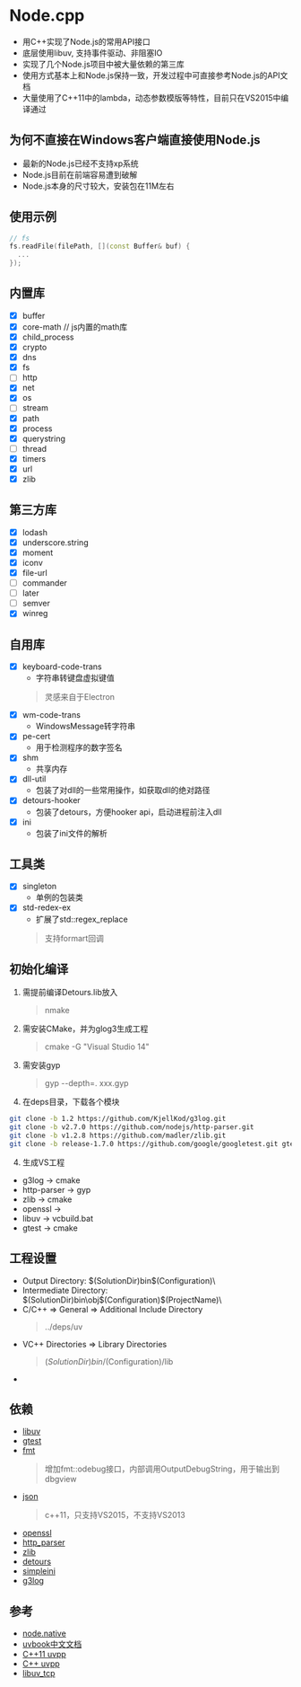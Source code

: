 # Node.cpp
* 用C++实现了Node.js的常用API接口
* 底层使用libuv, 支持事件驱动、非阻塞IO
* 实现了几个Node.js项目中被大量依赖的第三库
* 使用方式基本上和Node.js保持一致，开发过程中可直接参考Node.js的API文档
* 大量使用了C++11中的lambda，动态参数模版等特性，目前只在VS2015中编译通过

## 为何不直接在Windows客户端直接使用Node.js
* 最新的Node.js已经不支持xp系统
* Node.js目前在前端容易遭到破解
* Node.js本身的尺寸较大，安装包在11M左右

## 使用示例
```cpp
// fs
fs.readFile(filePath, [](const Buffer& buf) {
  ...
});
```

## 内置库
- [x] buffer
- [x] core-math  // js内置的math库
- [x] child_process
- [x] crypto
- [x] dns
- [x] fs
- [ ] http
- [x] net
- [x] os
- [ ] stream
- [x] path
- [x] process
- [x] querystring
- [ ] thread
- [x] timers
- [x] url
- [x] zlib

## 第三方库
- [x] lodash
- [x] underscore.string
- [x] moment
- [x] iconv
- [x] file-url
- [ ] commander
- [ ] later
- [ ] semver
- [x] winreg

## 自用库
- [x] keyboard-code-trans
  * 字符串转键盘虚拟键值
  > 灵感来自于Electron
- [x] wm-code-trans
  * WindowsMessage转字符串
- [x] pe-cert
  * 用于检测程序的数字签名
- [x] shm
  * 共享内存
- [x] dll-util
  * 包装了对dll的一些常用操作，如获取dll的绝对路径
- [x] detours-hooker
  * 包装了detours，方便hooker api，启动进程前注入dll
- [x] ini
  * 包装了ini文件的解析

## 工具类
- [x] singleton
  * 单例的包装类
- [x] std-redex-ex
  * 扩展了std::regex_replace
  > 支持formart回调

## 初始化编译
1. 需提前编译Detours.lib放入
   > nmake
2. 需安装CMake，并为glog3生成工程
   > cmake -G "Visual Studio 14"
3. 需安装gyp
   > gyp --depth=. xxx.gyp
3. 在deps目录，下载各个模块
```bash
git clone -b 1.2 https://github.com/KjellKod/g3log.git
git clone -b v2.7.0 https://github.com/nodejs/http-parser.git
git clone -b v1.2.8 https://github.com/madler/zlib.git
git clone -b release-1.7.0 https://github.com/google/googletest.git gtest
```
4. 生成VS工程
* g3log       -> cmake
* http-parser -> gyp
* zlib        -> cmake
* openssl     -> 
* libuv       -> vcbuild.bat
* gtest       -> cmake

## 工程设置
* Output Directory: $(SolutionDir)bin\$(Configuration)\
* Intermediate Directory: $(SolutionDir)bin\obj\$(Configuration)\$(ProjectName)\
* C/C++ => General => Additional Include Directory
  > ../deps/uv
* VC++ Directories => Library Directories
  > $(SolutionDir)bin/$(Configuration)/lib
* 

## 依赖
* [libuv](https://github.com/libuv/libuv)
* [gtest](https://github.com/google/googletest)
* [fmt](https://github.com/fmtlib/fmt)
  > 增加fmt::odebug接口，内部调用OutputDebugString，用于输出到dbgview
* [json](https://github.com/nlohmann/json)
  > c++11，只支持VS2015，不支持VS2013
* [openssl](https://www.openssl.org/)
* [http_parser](https://github.com/nodejs/http-parser)
* [zlib](https://github.com/madler/zlib)
* [detours](http://research.microsoft.com/en-us/projects/detours/)
* [simpleini](https://github.com/brofield/simpleini)
* [g3log](https://github.com/KjellKod/g3log)

## 参考
* [node.native](https://github.com/d5/node.native)
* [uvbook中文文档](http://luohaha.github.io/Chinese-uvbook/source/introduction.html)
* [C++11 uvpp](https://github.com/larroy/uvpp)
* [C++ uvpp](https://github.com/derekdai/uvpp)
* [libuv_tcp](https://github.com/wqvbjhc/libuv_tcp)